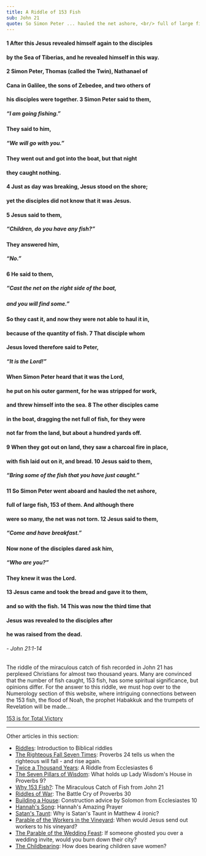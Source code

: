 ```yaml
---
title: A Riddle of 153 Fish
sub: John 21
quote: So Simon Peter ... hauled the net ashore, <br/> full of large fish, 153 of them. <br/> And although there were so many, <br/>the net was not torn. - John 21:11
---
```

#### 1 After this Jesus revealed himself again to the disciples 
#### by the Sea of Tiberias, and he revealed himself in this way. 
#### 2 Simon Peter, Thomas (called the Twin), Nathanael of 
#### Cana in Galilee, the sons of Zebedee, and two others of 
#### his disciples were together. 3 Simon Peter said to them, 
##### “I am going fishing.” 
#### They said to him, 
##### “We will go with you.” 
#### They went out and got into the boat, but that night 
#### they caught nothing.
#### 4 Just as day was breaking, Jesus stood on the shore; 
#### yet the disciples did not know that it was Jesus. 
#### 5 Jesus said to them, 
##### “Children, do you have any fish?” 
#### They answered him, 
##### “No.” 
#### 6 He said to them, 
##### “Cast the net on the right side of the boat, 
##### and you will find some.” 
#### So they cast it, and now they were not able to haul it in, 
#### because of the quantity of fish. 7 That disciple whom 
#### Jesus loved therefore said to Peter, 
##### “It is the Lord!” 
#### When Simon Peter heard that it was the Lord, 
#### he put on his outer garment, for he was stripped for work, 
#### and threw himself into the sea. 8 The other disciples came 
#### in the boat, dragging the net full of fish, for they were 
#### not far from the land, but about a hundred yards off.
#### 9 When they got out on land, they saw a charcoal fire in place, 
#### with fish laid out on it, and bread. 10 Jesus said to them, 
##### “Bring some of the fish that you have just caught.” 
#### 11 So Simon Peter went aboard and hauled the net ashore, 
#### full of large fish, **153 of them**. And although there 
#### were so many, **the net was not torn**. 12 Jesus said to them, 
##### “Come and have breakfast.” 
#### Now none of the disciples dared ask him, 
##### “Who are you?” 
#### They knew it was the Lord. 
#### 13 Jesus came and took the bread and gave it to them, 
#### and so with the fish. 14 This was now the third time that 
#### Jesus was revealed to the disciples after 
#### he was raised from the dead.
###### - John 21:1-14

The riddle of the miraculous catch of fish recorded in John 21 has
perplexed Christians for almost two thousand years. Many are convinced
that the number of fish caught, 153 fish, has some spiritual significance, but opinions differ.
For the answer to this riddle, we must hop over to the Numerology section of this website,
where intriguing connections between the 153 fish, the flood of Noah, the prophet Habakkuk and the 
trumpets of Revelation will be made...

[153 is for Total Victory](./153-is-for-total-victory.html)

<hr/>

Other articles in this section:

  - [Riddles](./riddles.md): Introduction to Biblical riddles
  - [The Righteous Fall Seven Times](./the-righteous-fall-seven-times.html): Proverbs 24 tells us when the righteous will fall - and rise again.
  - [Twice a Thousand Years](./twice-a-thousand-years.html): A Riddle from Ecclesiastes 6
  - [The Seven Pillars of Wisdom](./seven-pillars-riddle.html): What holds up Lady Wisdom's House in Proverbs 9?
  - [Why 153 Fish?](./riddle-of-153-fish.html): The Miraculous Catch of Fish from John 21
  - [Riddles of War](./riddles-of-war.html): The Battle Cry of Proverbs 30
  - [Building a House](./building-a-house.html): Construction advice by Solomon from Ecclesiastes 10
  - [Hannah's Song](./hannah-s-song.html): Hannah's Amazing Prayer
  - [Satan's Taunt](./satan-s-taunt.html): Why is Satan's Taunt in Matthew 4 ironic?
  - [Parable of the Workers in the Vineyard](./vineyard-parable.html): When would Jesus send out workers to his vineyard?
  - [The Parable of the Wedding Feast](./wedding-parable.html): If someone ghosted you over a wedding invite, would you burn down their city?
  - [The Childbearing](./the-childbearing.html): How does bearing children save women?
  
